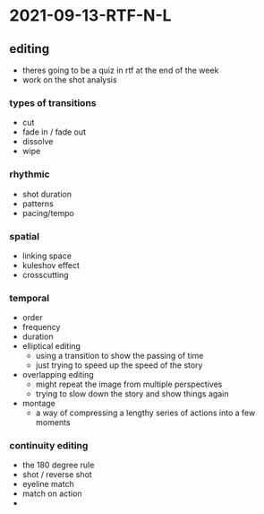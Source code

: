 # 2021-09-13-RTF-N-L
## editing
- theres going to be a quiz in rtf at the end of the week
- work on the shot analysis
### types of transitions
- cut
- fade in / fade out
- dissolve
- wipe
### rhythmic
- shot duration
- patterns
- pacing/tempo
### spatial
- linking space
- kuleshov effect
- crosscutting
### temporal
- order
- frequency
- duration
- elliptical editing
  - using a transition to show the passing of time
  - just trying to speed up the speed of the story
- overlapping editing
  - might repeat the image from multiple perspectives
  - trying to slow down the story and show things again
- montage
  - a way of compressing a lengthy series of actions into a few moments

### continuity editing
- the 180 degree rule
- shot / reverse shot
- eyeline match
- match on action
-
